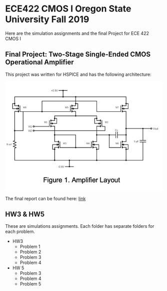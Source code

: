 # ECE422 CMOS I Oregon State University Fall 2019
Here are the simulation assignments and the final Project for ECE 422 CMOS I

## Final Project: Two-Stage Single-Ended CMOS Operational Amplifier
This project was written for HSPICE and has the following architecture:

![Final Project Architecture](https://github.com/lopej212/ECE422_CMOS1/blob/master/Screen%20Shot%202020-04-21%20at%2010.36.52%20PM.png)

The final report can be found here: [link](https://github.com/lopej212/ECE422_CMOS1/blob/master/ECE422_VictorGarciaFlores_JoseManuelLopezAlcala.pdf)

## HW3 & HW5
These are simulations assignments. Each folder has separate folders for each problem.
- HW3
  - Problem 1
  - Problem 2
  - Problem 3
  - Problem 4
- HW 5
  - Problem 3
  - Problem 4
  - Problem 5
